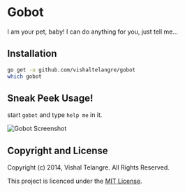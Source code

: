 Gobot
======

I am your pet, baby! I can do anything for you, just tell me...

## Installation

```sh
go get -u github.com/vishaltelangre/gobot
which gobot
```

## Sneak Peek Usage!

start `gobot` and type `help me` in it.

![Gobot Screenshot](https://raw.github.com/vishaltelangre/gobot/master/gobot_preview.png)

## Copyright and License

Copyright (c) 2014, Vishal Telangre. All Rights Reserved.

This project is licenced under the [MIT License](LICENSE.md).